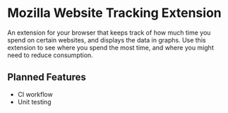 # Mozilla Website Tracking Extension
An extension for your browser that keeps track of how much time you spend on certain websites, and displays the data in graphs. Use this extension to see where you spend the most time, and where you might need to reduce consumption.

## Planned Features
- CI workflow
- Unit testing